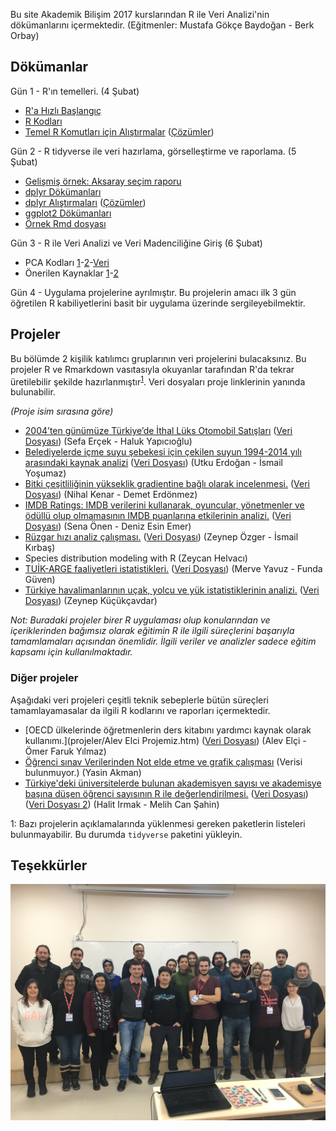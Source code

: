 Bu site Akademik Bilişim 2017 kurslarından R ile Veri Analizi'nin dökümanlarını içermektedir. (Eğitmenler: Mustafa Gökçe Baydoğan - Berk Orbay)

## Dökümanlar

Gün 1 - R'ın temelleri. (4 Şubat)

+ [R'a Hızlı Başlangıç](dokumanlar/RHizliGiris.pdf)
+ [R Kodları](https://raw.githubusercontent.com/r338/ab-2017/master/dokumanlar/baslama.R)
+ [Temel R Komutları için Alıştırmalar](dokumanlar/dokuman_temel_alistirma.html) ([Çözümler](dokumanlar/dokuman_temel_alistirma_cozumler.html))

Gün 2 - R tidyverse ile veri hazırlama, görselleştirme ve raporlama. (5 Şubat)

+ [Gelişmiş örnek: Aksaray seçim raporu](dokumanlar/il_bazi_rapor_Aksaray.html)
+ [dplyr Dökümanları](dokumanlar/dokuman_dplyr.html)
+ [dplyr Alıştırmaları](dokumanlar/dokuman_dplyr_alistirma.html) ([Çözümler](dokumanlar/dokuman_dplyr_alistirma_cozumler.html))
+ [ggplot2 Dökümanları](dokumanlar/dokuman_ggplot2.html)
+ [Örnek Rmd dosyası](https://raw.githubusercontent.com/r338/ab-2017/master/dokumanlar/ornek.Rmd)

Gün 3 - R ile Veri Analizi ve Veri Madenciliğine Giriş (6 Şubat)

+ PCA Kodları [1](https://raw.githubusercontent.com/r338/ab-2017/master/dokumanlar/pca.R)-[2](https://raw.githubusercontent.com/r338/ab-2017/master/dokumanlar/2.R)-[Veri](https://archive.ics.uci.edu/ml/machine-learning-databases/housing/)
+ Önerilen Kaynaklar [1](http://www-bcf.usc.edu/~gareth/ISL/)-[2](http://www.ievbras.ru/ecostat/Kiril/R/Biblio/R_eng/R%20dummies.pdf)

Gün 4 - Uygulama projelerine ayrılmıştır. Bu projelerin amacı ilk 3 gün öğretilen R kabiliyetlerini basit bir uygulama üzerinde sergileyebilmektir.

## Projeler

Bu bölümde 2 kişilik katılımcı gruplarının veri projelerini bulacaksınız. Bu projeler R ve Rmarkdown vasıtasıyla okuyanlar tarafından R'da tekrar üretilebilir şekilde hazırlanmıştır<sup>[1](#myfootnote1)</sup>. Veri dosyaları proje linklerinin yanında bulunabilir.

_(Proje isim sırasına göre)_

+ [2004’ten günümüze Türkiye’de İthal Lüks Otomobil Satışları](projeler/oto.html) ([Veri Dosyası](https://raw.githubusercontent.com/r338/ab-2017/master/projeler/OtomobilSatisRefined.xlsx)) (Sefa Erçek - Haluk Yapıcıoğlu)
+ [Belediyelerde içme suyu şebekesi için çekilen suyun 1994-2014 yılı arasındaki kaynak analizi](projeler/Sular_07022017.html) ([Veri Dosyası](https://raw.githubusercontent.com/r338/ab-2017/master/projeler/sular.csv)) (Utku Erdoğan - İsmail Yoşumaz)
+ [Bitki çeşitliliğinin yükseklik gradientine bağlı olarak incelenmesi.](projeler/nihaldemet.html) ([Veri Dosyası](https://raw.githubusercontent.com/r338/ab-2017/master/projeler/nregresyon.csv)) (Nihal Kenar - Demet Erdönmez)
+ [IMDB Ratings: IMDB verilerini kullanarak, oyuncular, yönetmenler ve ödüllü olup olmamasının IMDB puanlarına etkilerinin analizi.](projeler/projesenaesin.html) ([Veri Dosyası](https://raw.githubusercontent.com/r338/ab-2017/master/projeler/movies.csv)) (Sena Önen - Deniz Esin Emer)
+ [Rüzgar hızı analiz çalışması.](projeler/ruzgar.html) ([Veri Dosyası](https://raw.githubusercontent.com/ismkir/myrepo1/master/arv.csv)) (Zeynep Özger - İsmail Kırbaş)
+ Species distribution modeling with R (Zeycan Helvacı)
+ [TUİK-ARGE faaliyetleri istatistikleri.](projeler/arge.html) ([Veri Dosyası](https://raw.githubusercontent.com/r338/ab-2017/master/projeler/data.xls)) (Merve Yavuz - Funda Güven)
+ [Türkiye havalimanlarının uçak, yolcu ve yük istatistiklerinin analizi.](projeler/ProjeRmarkDown2.html) ([Veri Dosyası](https://raw.githubusercontent.com/r338/ab-2017/master/projeler/data.csv)) (Zeynep Küçükçavdar)

_Not: Buradaki projeler birer R uygulaması olup konularından ve içeriklerinden bağımsız olarak eğitimin R ile ilgili süreçlerini başarıyla tamamlamaları açısından önemlidir. İlgili veriler ve analizler sadece eğitim kapsamı için kullanılmaktadır._

### Diğer projeler

Aşağıdaki veri projeleri çeşitli teknik sebeplerle bütün süreçleri tamamlayamasalar da ilgili R kodlarını ve raporları içermektedir.

+ [OECD ülkelerinde öğretmenlerin ders kitabını yardımcı kaynak olarak kullanımı.](projeler/Alev Elci Projemiz.htm) ([Veri Dosyası](https://raw.githubusercontent.com/r338/ab-2017/master/projeler/OECDdata.xlsx)) (Alev Elçi - Ömer Faruk Yılmaz)
+ [Öğrenci sınav Verilerinden Not elde etme ve grafik çalışması](projeler/YA.html) (Verisi bulunmuyor.) (Yasin Akman)
+ [Türkiye'deki üniversitelerde bulunan akademisyen sayısı ve akademisye başına düşen öğrenci sayısının R ile değerlendirilmesi.](projeler/projerapor.pdf) ([Veri Dosyası](https://raw.githubusercontent.com/r338/ab-2017/master/projeler/ogrencisayisi.xls)) ([Veri Dosyası 2](https://raw.githubusercontent.com/r338/ab-2017/master/projeler/akademisyensayisi.xlsx)) (Halit Irmak - Melih Can Şahin)

<a name="myfootnote1">1</a>: Bazı projelerin açıklamalarında yüklenmesi gereken paketlerin listeleri bulunmayabilir. Bu durumda `tidyverse` paketini yükleyin.

## Teşekkürler

![](kursfoto.JPG)
